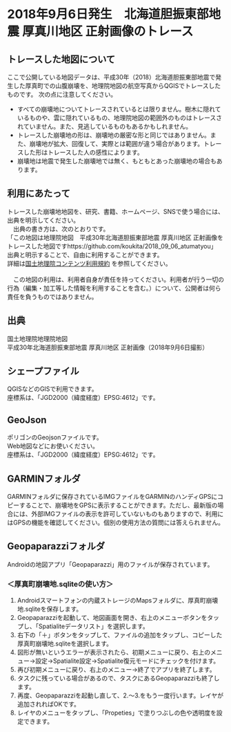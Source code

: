 # 2018年9月6日発生　北海道胆振東部地震 厚真川地区 正射画像のトレース

## トレースした地図について

ここで公開している地図データは、平成30年（2018）北海道胆振東部地震で発生した厚真町での山腹崩壊を、地理院地図の航空写真からQGISでトレースしたものです。
次の点に注意してください。

- すべての崩壊地についてトレースされているとは限りません。樹木に隠れているものや、雲に隠れているもの、地理院地図の範囲外のものはトレースされていません。また、見逃しているものもあるかもしれません。
- トレースした崩壊地の形は、崩壊地の厳密な形と同じではありません。また、崩壊地が拡大、回復して、実際とは範囲が違う場合があります。トレースした形はトレースした人の感性によります。
- 崩壊地は地震で発生した崩壊地では無く、もともとあった崩壊地の場合もあります。


## 利用にあたって

トレースした崩壊地地図を、研究、書籍、ホームページ、SNSで使う場合には、出典を明示してください。<br>
　出典の書き方は、次のとおりです。  
「この地図は地理院地図　平成30年北海道胆振東部地震 厚真川地区 正射画像をトレースした地図ですhttps://github.com/koukita/2018_09_06_atumatyou」
出典と明示することで、自由に利用することができます。<br>
詳細は[国土地理院コンテンツ利用規約](http://www.gsi.go.jp/kikakuchousei/kikakuchousei40182.html) を参照してください。
<br>
<br>
　この地図の利用は、利用者自身が責任を持ってください。利用者が行う一切の行為（編集・加工等した情報を利用することを含む。）について、公開者は何ら責任を負うものではありません。



## 出典
国土地理院地理院地図<br>
平成30年北海道胆振東部地震 厚真川地区 正射画像（2018年9月6日撮影）


## シェープファイル

QGISなどのGISで利用できます。<br> 
座標系は、「JGD2000（緯度経度）EPSG:4612」です。

## GeoJson

ポリゴンのGeojsonファイルです。<br>
Web地図などにお使いください。<br>
座標系は、「JGD2000（緯度経度）EPSG:4612」です。

## GARMINフォルダ

GARMINフォルダに保存されているIMGファイルをGARMINのハンディGPSにコピーすることで、崩壊地をGPSに表示することができます。ただし、最新版の場合には、外部IMGファイルの表示を許可していないものもありますので、利用にはGPSの機能を確認してください。個別の使用方法の質問には答えられません。

## Geopaparazziフォルダ

Androidの地図アプリ「Geopaparazzi」用のファイルが保存されています。<br>
### ＜厚真町崩壊地.sqliteの使い方＞
1. Androidスマートフォンの内蔵ストレージのMapsフォルダに、厚真町崩壊地.sqliteを保存します。
2. Geopaparazziを起動して、地図画面を開き、右上のメニューボタンをタップし、「Spatialiteデータリスト」を選択します。
3. 右下の「＋」ボタンをタップして、ファイルの追加をタップし、コピーした厚真町崩壊地.sqliteを選択します。
4. 図形が無いというエラーが表示されたら、初期メニューに戻り、右上のメニュー→設定→Spatialite設定→Spatialite復元モードにチェックを付けます。
5. 再び初期メニューに戻り、右上のメニュー→終了でアプリを終了します。
6. タスクに残っている場合があるので、タスクにあるGeopaparazziも終了します。
7. 再度、Geopaparazziを起動し直して、2.～3.をもう一度行います。レイヤが追加されればOKです。
8. レイヤのメニューをタップし、「Propeties」で塗りつぶしの色や透明度を設定できます。
